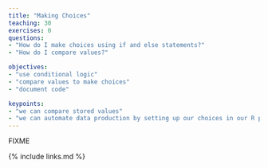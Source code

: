 ```yaml
---
title: "Making Choices"
teaching: 30
exercises: 0
questions:
- "How do I make choices using if and else statements?"
- "How do I compare values?"

objectives:
- "use conditional logic"
- "compare values to make choices"
- "document code"

keypoints:
- "we can compare stored values"
- "we can automate data production by setting up our choices in our R programs"
---
```

FIXME

{% include links.md %}

